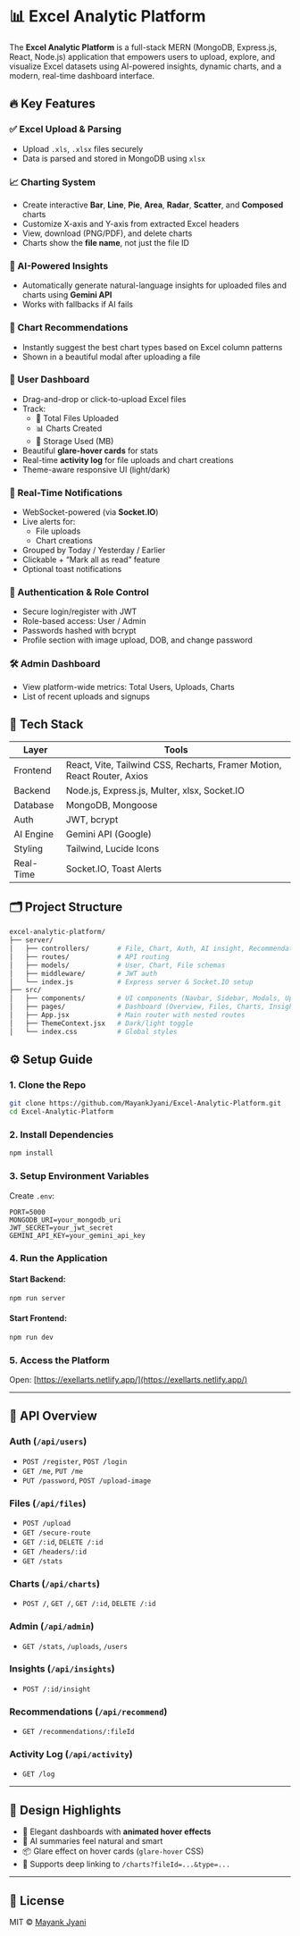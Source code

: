 # 📊 Excel Analytic Platform

The **Excel Analytic Platform** is a full-stack MERN (MongoDB, Express.js, React, Node.js) application that empowers users to upload, explore, and visualize Excel datasets using AI-powered insights, dynamic charts, and a modern, real-time dashboard interface.

## 🔥 Key Features

### ✅ Excel Upload & Parsing
- Upload `.xls`, `.xlsx` files securely
- Data is parsed and stored in MongoDB using `xlsx`

### 📈 Charting System
- Create interactive **Bar**, **Line**, **Pie**, **Area**, **Radar**, **Scatter**, and **Composed** charts
- Customize X-axis and Y-axis from extracted Excel headers
- View, download (PNG/PDF), and delete charts
- Charts show the **file name**, not just the file ID

### 🧠 AI-Powered Insights
- Automatically generate natural-language insights for uploaded files and charts using **Gemini API**
- Works with fallbacks if AI fails

### 🎯 Chart Recommendations
- Instantly suggest the best chart types based on Excel column patterns
- Shown in a beautiful modal after uploading a file

### 🧭 User Dashboard
- Drag-and-drop or click-to-upload Excel files
- Track:
  - 📁 Total Files Uploaded
  - 📊 Charts Created
  - 💾 Storage Used (MB)
- Beautiful **glare-hover cards** for stats
- Real-time **activity log** for file uploads and chart creations
- Theme-aware responsive UI (light/dark)

### 🚀 Real-Time Notifications
- WebSocket-powered (via **Socket.IO**)
- Live alerts for:
  - File uploads
  - Chart creations
- Grouped by Today / Yesterday / Earlier
- Clickable + “Mark all as read” feature
- Optional toast notifications

### 👤 Authentication & Role Control
- Secure login/register with JWT
- Role-based access: User / Admin
- Passwords hashed with bcrypt
- Profile section with image upload, DOB, and change password

### 🛠 Admin Dashboard
- View platform-wide metrics: Total Users, Uploads, Charts
- List of recent uploads and signups

## 🧩 Tech Stack

| Layer     | Tools |
|-----------|-------|
| Frontend  | React, Vite, Tailwind CSS, Recharts, Framer Motion, React Router, Axios |
| Backend   | Node.js, Express.js, Multer, xlsx, Socket.IO |
| Database  | MongoDB, Mongoose |
| Auth      | JWT, bcrypt |
| AI Engine | Gemini API (Google) |
| Styling   | Tailwind, Lucide Icons |
| Real-Time | Socket.IO, Toast Alerts |

## 🗂 Project Structure

```bash
excel-analytic-platform/
├── server/
│   ├── controllers/       # File, Chart, Auth, AI insight, Recommendation, Admin
│   ├── routes/            # API routing
│   ├── models/            # User, Chart, File schemas
│   ├── middleware/        # JWT auth
│   └── index.js           # Express server & Socket.IO setup
├── src/
│   ├── components/        # UI components (Navbar, Sidebar, Modals, Upload)
│   ├── pages/             # Dashboard (Overview, Files, Charts, Insights)
│   ├── App.jsx            # Main router with nested routes
│   ├── ThemeContext.jsx   # Dark/light toggle
│   └── index.css          # Global styles
```

## ⚙️ Setup Guide

### 1. Clone the Repo
```bash
git clone https://github.com/MayankJyani/Excel-Analytic-Platform.git
cd Excel-Analytic-Platform
```

### 2. Install Dependencies
```bash
npm install
```

### 3. Setup Environment Variables

Create `.env`:
```env
PORT=5000
MONGODB_URI=your_mongodb_uri
JWT_SECRET=your_jwt_secret
GEMINI_API_KEY=your_gemini_api_key
```

### 4. Run the Application

#### Start Backend:
```bash
npm run server
```

#### Start Frontend:
```bash
npm run dev
```

### 5. Access the Platform
Open: [https://exellarts.netlify.app/](https://exellarts.netlify.app/)

---

## 🔗 API Overview

### Auth (`/api/users`)
- `POST /register`, `POST /login`
- `GET /me`, `PUT /me`
- `PUT /password`, `POST /upload-image`

### Files (`/api/files`)
- `POST /upload`
- `GET /secure-route`
- `GET /:id`, `DELETE /:id`
- `GET /headers/:id`
- `GET /stats`

### Charts (`/api/charts`)
- `POST /`, `GET /`, `GET /:id`, `DELETE /:id`

### Admin (`/api/admin`)
- `GET /stats`, `/uploads`, `/users`

### Insights (`/api/insights`)
- `POST /:id/insight`

### Recommendations (`/api/recommend`)
- `GET /recommendations/:fileId`

### Activity Log (`/api/activity`)
- `GET /log`

---

## 🎨 Design Highlights

- 🧭 Elegant dashboards with **animated hover effects**
- 🧠 AI summaries feel natural and smart
- 📦 Glare effect on hover cards (`glare-hover` CSS)
- 📌 Supports deep linking to `/charts?fileId=...&type=...`

---

## 📄 License

MIT © [Mayank Jyani](https://github.com/MayankJyani)
